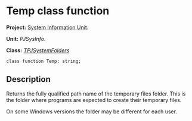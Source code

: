 <a href='Hidden comment: 
$Rev$
$Date$
'></a>

# Temp class function #

**Project:** [System Information Unit](SystemInformationUnit.md).

**Unit:** _PJSysInfo_.

**Class:** _[TPJSystemFolders](TPJSystemFolders.md)_

```
class function Temp: string;
```

## Description ##

Returns the fully qualified path name of the temporary files folder. This is the folder where programs are expected to create their temporary files.

On some Windows versions the folder may be different for each user.